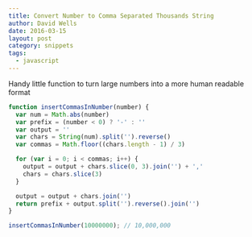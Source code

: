 ```yaml
---
title: Convert Number to Comma Separated Thousands String
author: David Wells
date: 2016-03-15
layout: post
category: snippets
tags:
  - javascript
---
```


Handy little function to turn large numbers into a more human readable format

```js
function insertCommasInNumber(number) {
  var num = Math.abs(number)
  var prefix = (number < 0) ? '-' : ''
  var output = ''
  var chars = String(num).split('').reverse()
  var commas = Math.floor((chars.length - 1) / 3)

  for (var i = 0; i < commas; i++) {
    output = output + chars.slice(0, 3).join('') + ','
    chars = chars.slice(3)
  }

  output = output + chars.join('')
  return prefix + output.split('').reverse().join('')
}

insertCommasInNumber(10000000); // 10,000,000
```
